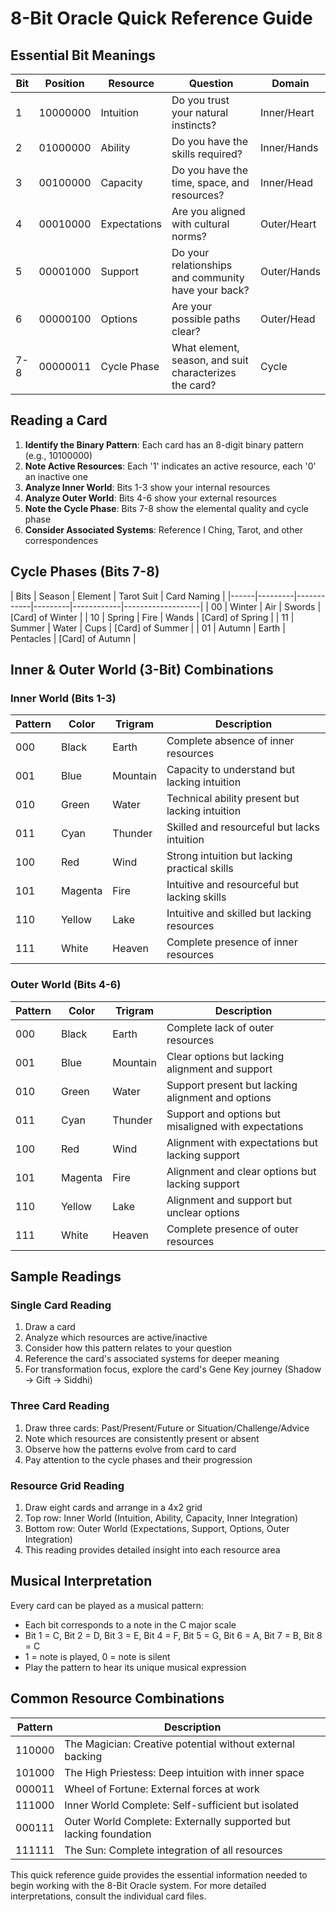 # 8-Bit Oracle Quick Reference Guide

## Essential Bit Meanings

| Bit | Position | Resource    | Question                                                  | Domain      |
|-----|----------|-------------|-----------------------------------------------------------|-------------|
| 1   | 10000000 | Intuition   | Do you trust your natural instincts?                      | Inner/Heart |
| 2   | 01000000 | Ability     | Do you have the skills required?                          | Inner/Hands |
| 3   | 00100000 | Capacity    | Do you have the time, space, and resources?               | Inner/Head  |
| 4   | 00010000 | Expectations| Are you aligned with cultural norms?                      | Outer/Heart |
| 5   | 00001000 | Support     | Do your relationships and community have your back?       | Outer/Hands |
| 6   | 00000100 | Options     | Are your possible paths clear?                            | Outer/Head  |
| 7-8 | 00000011 | Cycle Phase | What element, season, and suit characterizes the card?    | Cycle       |

## Reading a Card

1. **Identify the Binary Pattern**: Each card has an 8-digit binary pattern (e.g., 10100000)
2. **Note Active Resources**: Each '1' indicates an active resource, each '0' an inactive one
3. **Analyze Inner World**: Bits 1-3 show your internal resources
4. **Analyze Outer World**: Bits 4-6 show your external resources
5. **Note the Cycle Phase**: Bits 7-8 show the elemental quality and cycle phase
6. **Consider Associated Systems**: Reference I Ching, Tarot, and other correspondences

## Cycle Phases (Bits 7-8)

| Bits | Season  | Element | Tarot Suit | Card Naming       |
|------|---------|------------|---------|------------|-------------------|
| 00   | Winter  | Air     | Swords     | [Card] of Winter  |
| 10   | Spring  | Fire    | Wands      | [Card] of Spring  |
| 11   | Summer  | Water   | Cups       | [Card] of Summer  |
| 01   | Autumn  | Earth   | Pentacles  | [Card] of Autumn  |

## Inner & Outer World (3-Bit) Combinations

### Inner World (Bits 1-3)

| Pattern | Color   | Trigram | Description                                    |
|---------|---------|---------|------------------------------------------------|
| 000     | Black   | Earth   | Complete absence of inner resources            |
| 001     | Blue    | Mountain| Capacity to understand but lacking intuition   |
| 010     | Green   | Water   | Technical ability present but lacking intuition|
| 011     | Cyan    | Thunder | Skilled and resourceful but lacks intuition    |
| 100     | Red     | Wind    | Strong intuition but lacking practical skills  |
| 101     | Magenta | Fire    | Intuitive and resourceful but lacking skills   |
| 110     | Yellow  | Lake    | Intuitive and skilled but lacking resources    |
| 111     | White   | Heaven  | Complete presence of inner resources           |

### Outer World (Bits 4-6)

| Pattern | Color   | Trigram | Description                                    |
|---------|---------|---------|------------------------------------------------|
| 000     | Black   | Earth   | Complete lack of outer resources               |
| 001     | Blue    | Mountain| Clear options but lacking alignment and support|
| 010     | Green   | Water   | Support present but lacking alignment and options|
| 011     | Cyan    | Thunder | Support and options but misaligned with expectations|
| 100     | Red     | Wind    | Alignment with expectations but lacking support|
| 101     | Magenta | Fire    | Alignment and clear options but lacking support|
| 110     | Yellow  | Lake    | Alignment and support but unclear options      |
| 111     | White   | Heaven  | Complete presence of outer resources           |

## Sample Readings

### Single Card Reading
1. Draw a card
2. Analyze which resources are active/inactive
3. Consider how this pattern relates to your question
4. Reference the card's associated systems for deeper meaning
5. For transformation focus, explore the card's Gene Key journey (Shadow → Gift → Siddhi)

### Three Card Reading
1. Draw three cards: Past/Present/Future or Situation/Challenge/Advice
2. Note which resources are consistently present or absent
3. Observe how the patterns evolve from card to card
4. Pay attention to the cycle phases and their progression

### Resource Grid Reading
1. Draw eight cards and arrange in a 4x2 grid
2. Top row: Inner World (Intuition, Ability, Capacity, Inner Integration)
3. Bottom row: Outer World (Expectations, Support, Options, Outer Integration)
4. This reading provides detailed insight into each resource area

## Musical Interpretation

Every card can be played as a musical pattern:
- Each bit corresponds to a note in the C major scale
- Bit 1 = C, Bit 2 = D, Bit 3 = E, Bit 4 = F, Bit 5 = G, Bit 6 = A, Bit 7 = B, Bit 8 = C
- 1 = note is played, 0 = note is silent
- Play the pattern to hear its unique musical expression

## Common Resource Combinations

| Pattern | Description                                              |
|---------|----------------------------------------------------------|
| 110000  | The Magician: Creative potential without external backing|
| 101000  | The High Priestess: Deep intuition with inner space      |
| 000011  | Wheel of Fortune: External forces at work                |
| 111000  | Inner World Complete: Self-sufficient but isolated       |
| 000111  | Outer World Complete: Externally supported but lacking foundation|
| 111111  | The Sun: Complete integration of all resources           |

This quick reference guide provides the essential information needed to begin working with the 8-Bit Oracle system. For more detailed interpretations, consult the individual card files.